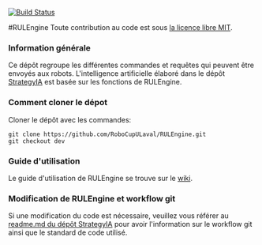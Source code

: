 [![Build Status](https://travis-ci.org/RoboCupULaval/RULEngine.svg?branch=dev)](https://travis-ci.org/RoboCupULaval/RULEngine)

#RULEngine
Toute contribution au code est sous [la licence libre MIT](https://opensource.org/licenses/mit-license.php).

### Information générale
Ce dépôt regroupe les différentes commandes et requêtes qui peuvent être envoyés aux robots.
L'intelligence artificielle élaboré dans le dépôt [StrategyIA](https://github.com/RoboCupULaval/StrategyIA) est basée sur les fonctions de RULEngine.

### Comment cloner le dépot
Cloner le dépôt avec les commandes:
```
git clone https://github.com/RoboCupULaval/RULEngine.git
git checkout dev
```

### Guide d'utilisation
Le guide d'utilisation de RULEngine se trouve sur le [wiki](https://github.com/RoboCupULaval/RULEngine/wiki).

### Modification de RULEngine et workflow git
Si une modification du code est nécessaire, veuillez vous référer au [readme.md du dépôt StrategyIA](https://github.com/RoboCupULaval/StrategyIA/blob/dev/README.md) pour avoir l'information sur le workflow git ainsi que le standard de code utilisé.
